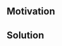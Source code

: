 <!--
Contributors guide: CONTRIBUTING.md
-->

## Motivation
<!--
Give some more context and motivation for making this change.
-->

## Solution
<!--
Summarize the solution.
-->
